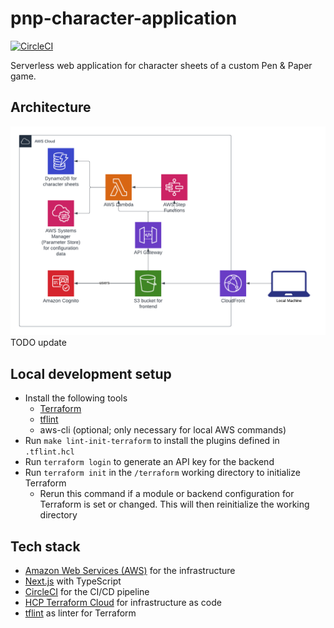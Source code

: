 # pnp-character-application

[![CircleCI](https://circleci.com/gh/der-jd/pnp-character-application.svg?style=shield&circle-token=d13a30ac2283a67c44f5efd1d88fbc07372bacf9)](https://circleci.com/gh/der-jd/pnp-character-application)

Serverless web application for character sheets of a custom Pen & Paper game.

## Architecture

![Architecture](aws_architecture.png "Architecture")
TODO update

## Local development setup

- Install the following tools
  - [Terraform](https://developer.hashicorp.com/terraform/install)
  - [tflint](https://github.com/terraform-linters/tflint)
  - aws-cli (optional; only necessary for local AWS commands)
- Run `make lint-init-terraform` to install the plugins defined in `.tflint.hcl`
- Run `terraform login` to generate an API key for the backend
- Run `terraform init` in the `/terraform` working directory to initialize Terraform
  - Rerun this command if a module or backend configuration for Terraform is set or changed. This will then reinitialize the working directory

## Tech stack

- [Amazon Web Services (AWS)](https://aws.amazon.com/) for the infrastructure
- [Next.js](https://nextjs.org/) with TypeScript
- [CircleCI](https://circleci.com/) for the CI/CD pipeline
- [HCP Terraform Cloud](https://app.terraform.io) for infrastructure as code
- [tflint](https://github.com/terraform-linters/tflint) as linter for Terraform
